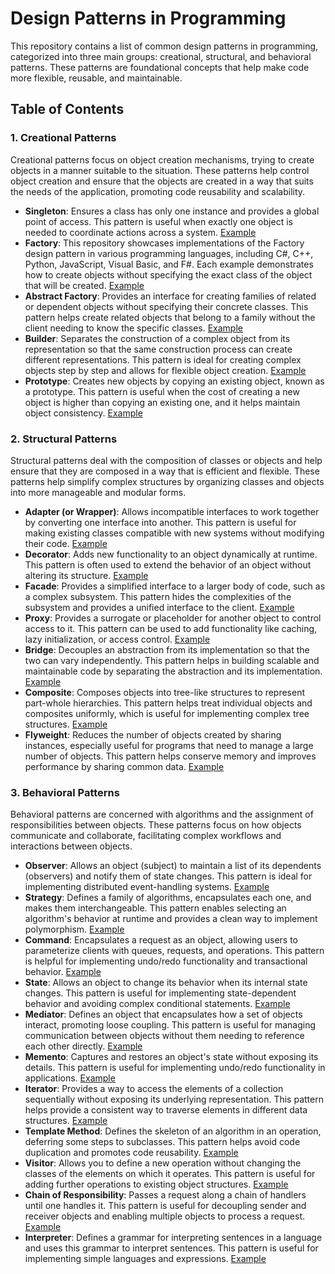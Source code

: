 # Design Patterns in Programming

This repository contains a list of common design patterns in programming, categorized into three main groups: creational, structural, and behavioral patterns. These patterns are foundational concepts that help make code more flexible, reusable, and maintainable.

## Table of Contents

### 1. Creational Patterns

Creational patterns focus on object creation mechanisms, trying to create objects in a manner suitable to the situation. These patterns help control object creation and ensure that the objects are created in a way that suits the needs of the application, promoting code reusability and scalability.

- **Singleton**: Ensures a class has only one instance and provides a global point of access. This pattern is useful when exactly one object is needed to coordinate actions across a system. [Example](https://github.com/MansourJouya/DesignPattern-Singleton)
- **Factory**: This repository showcases implementations of the Factory design pattern in various programming languages, including C#, C++, Python, JavaScript, Visual Basic, and F#. Each example demonstrates how to create objects without specifying the exact class of the object that will be created. [Example](https://github.com/MansourJouya/DesignPattern-Factory)
- **Abstract Factory**: Provides an interface for creating families of related or dependent objects without specifying their concrete classes. This pattern helps create related objects that belong to a family without the client needing to know the specific classes. [Example](https://github.com/MansourJouya/DesignPattern-AbstractFactory)
- **Builder**: Separates the construction of a complex object from its representation so that the same construction process can create different representations. This pattern is ideal for creating complex objects step by step and allows for flexible object creation. [Example](https://github.com/MansourJouya/DesignPattern-Builder)
- **Prototype**: Creates new objects by copying an existing object, known as a prototype. This pattern is useful when the cost of creating a new object is higher than copying an existing one, and it helps maintain object consistency. [Example](https://github.com/MansourJouya/DesignPattern-Prototype)

### 2. Structural Patterns

Structural patterns deal with the composition of classes or objects and help ensure that they are composed in a way that is efficient and flexible. These patterns help simplify complex structures by organizing classes and objects into more manageable and modular forms.

- **Adapter (or Wrapper)**: Allows incompatible interfaces to work together by converting one interface into another. This pattern is useful for making existing classes compatible with new systems without modifying their code. [Example](https://github.com/MansourJouya/DesignPattern-Adapter)
- **Decorator**: Adds new functionality to an object dynamically at runtime. This pattern is often used to extend the behavior of an object without altering its structure. [Example](https://github.com/MansourJouya/DesignPattern-Decorator)
- **Facade**: Provides a simplified interface to a larger body of code, such as a complex subsystem. This pattern hides the complexities of the subsystem and provides a unified interface to the client. [Example](https://github.com/MansourJouya/DesignPattern-Facade)
- **Proxy**: Provides a surrogate or placeholder for another object to control access to it. This pattern can be used to add functionality like caching, lazy initialization, or access control. [Example](https://github.com/MansourJouya/DesignPattern-Proxy)
- **Bridge**: Decouples an abstraction from its implementation so that the two can vary independently. This pattern helps in building scalable and maintainable code by separating the abstraction and its implementation. [Example](https://github.com/MansourJouya/DesignPattern-Bridge)
- **Composite**: Composes objects into tree-like structures to represent part-whole hierarchies. This pattern helps treat individual objects and composites uniformly, which is useful for implementing complex tree structures. [Example](https://github.com/MansourJouya/DesignPattern-Composite)
- **Flyweight**: Reduces the number of objects created by sharing instances, especially useful for programs that need to manage a large number of objects. This pattern helps conserve memory and improves performance by sharing common data. [Example](https://github.com/MansourJouya/DesignPattern-Flyweight)

### 3. Behavioral Patterns

Behavioral patterns are concerned with algorithms and the assignment of responsibilities between objects. These patterns focus on how objects communicate and collaborate, facilitating complex workflows and interactions between objects.

- **Observer**: Allows an object (subject) to maintain a list of its dependents (observers) and notify them of state changes. This pattern is ideal for implementing distributed event-handling systems. [Example](https://github.com/MansourJouya/DesignPattern-Observer)
- **Strategy**: Defines a family of algorithms, encapsulates each one, and makes them interchangeable. This pattern enables selecting an algorithm's behavior at runtime and provides a clean way to implement polymorphism. [Example](https://github.com/MansourJouya/DesignPattern-Strategy)
- **Command**: Encapsulates a request as an object, allowing users to parameterize clients with queues, requests, and operations. This pattern is helpful for implementing undo/redo functionality and transactional behavior. [Example](https://github.com/MansourJouya/DesignPattern-Command)
- **State**: Allows an object to change its behavior when its internal state changes. This pattern is useful for implementing state-dependent behavior and avoiding complex conditional statements. [Example](https://github.com/MansourJouya/DesignPattern-State)
- **Mediator**: Defines an object that encapsulates how a set of objects interact, promoting loose coupling. This pattern is useful for managing communication between objects without them needing to reference each other directly. [Example](https://github.com/MansourJouya/DesignPattern-Mediator)
- **Memento**: Captures and restores an object's state without exposing its details. This pattern is useful for implementing undo/redo functionality in applications. [Example](https://github.com/MansourJouya/DesignPattern-Memento)
- **Iterator**: Provides a way to access the elements of a collection sequentially without exposing its underlying representation. This pattern helps provide a consistent way to traverse elements in different data structures. [Example](https://github.com/MansourJouya/DesignPattern-Iterator)
- **Template Method**: Defines the skeleton of an algorithm in an operation, deferring some steps to subclasses. This pattern helps avoid code duplication and promotes code reusability. [Example](https://github.com/MansourJouya/DesignPattern-TemplateMethod)
- **Visitor**: Allows you to define a new operation without changing the classes of the elements on which it operates. This pattern is useful for adding further operations to existing object structures. [Example](https://github.com/MansourJouya/DesignPattern-Visitor)
- **Chain of Responsibility**: Passes a request along a chain of handlers until one handles it. This pattern is useful for decoupling sender and receiver objects and enabling multiple objects to process a request. [Example](https://github.com/MansourJouya/DesignPattern-ChainOfResponsibility)
- **Interpreter**: Defines a grammar for interpreting sentences in a language and uses this grammar to interpret sentences. This pattern is useful for implementing simple languages and expressions. [Example](https://github.com/MansourJouya/DesignPattern-Interpreter)

